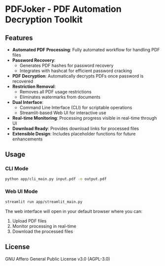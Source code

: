 # PDFJoker - PDF Automation Decryption Toolkit

## Features

- **Automated PDF Processing**: Fully automated workflow for handling PDF files
- **Password Recovery**: 
  - Generates PDF hashes for password recovery
  - Integrates with hashcat for efficient password cracking
- **PDF Decryption**: Automatically decrypts PDFs once password is recovered
- **Restriction Removal**:
  - Removes all PDF usage restrictions
  - Eliminates watermarks from documents
- **Dual Interface**:
  - Command Line Interface (CLI) for scriptable operations
  - Streamlit-based Web UI for interactive use
- **Real-time Monitoring**: Processing progress visible in real-time through UI
- **Download Ready**: Provides download links for processed files
- **Extensible Design**: Includes placeholder functions for future enhancements

## Usage

### CLI Mode
```bash
python app/cli_main.py input.pdf -o output.pdf
```

### Web UI Mode
```bash
streamlit run app/streamlit_main.py
```

The web interface will open in your default browser where you can:
1. Upload PDF files
2. Monitor processing in real-time
3. Download the processed files

## License
GNU Affero General Public License v3.0 (AGPL-3.0)